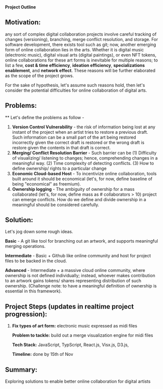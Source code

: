 **Project Outline**

## Motivation:

any sort of complex digital collaboration projects involve careful tracking of
changes (versioning), branching, merge conflict resolution, and storage. For software
development, there exists tool such as git; now, another emerging form of online collaboration
lies in the arts. Whether it is digital music (electronic music), digital visual arts
(digital paintings), or even NFT tokens, online collaborations for these art forms is
inevitable for multiple reasons; to list a few, **cost & time efficiency**, **ideation efficiency**,
**specializations enablement**, and **network effect**. These reasons will be further elaborated
as the scope of the project grows. 

For the sake of hypothesis, let's assume such reasons
hold, then let's consider the potential difficulties for online collaboration of digital arts.

## Problems:

** Let's define the problems as follow  -

1. **Version Control Vulnerability** - the risk of information being lost at any instant of
the project when an artist tries to restore a previous draft. Such information can be a
small part of the art being restored incorrectly given the correct draft is restored or
the wrong draft is restore given the contents in that draft is correct.
2. **Merging/ Conflict Resolution Barrier** - Such barrier can be (1) Difficulty of visualizing/
listening to changes; hence, comprehending changes in a meaningful way. (2) Time complexity of detecting conflicts. (3) How to define ownership/ rights to a particular change
3. **Economic Cloud-based Host** - To incentivize online collaboration, tools built around it should be economical (let's, for now, define baseline of being "economical" as freemium). 
4. **Ownership logging** - The ambiguity of ownership for a mass collaborated (let's, for now, define mass as # collaborators > 10) project can emerge conflicts. How do we define and divide ownership in a meaningful should be considered carefully. 

## Solution:

Let's jog down some rough ideas. 

**Basic** -  A git like tool for branching out an artwork, and supports meaningful merging operations. 

**Intermediate** -  Basic + Github like online community and host for project files to be backed in the cloud. 

**Advanced** -  Intermediate + a massive cloud online community, where ownership is not defined individually; instead, whoever makes contribution to an artwork gains tokens/ shares representing distribution of such ownership. (Challenge note: to have a meaningful definition of ownership is essential in this framework). 

## Project Steps (updates in realtime project progression):

1. **Fix types of art form:** electronic music expressed as midi files
    
    **Problem to tackle:** build out a merge visualization engine for midi files 
    
    **Tech Stack:** JavaScript, TypScript, React.js, Visx.js, D3.js, 

    
    **Timeline:** done by 15th of Nov
    

## Summary:

Exploring solutions to enable better online collaboration for digital artists
